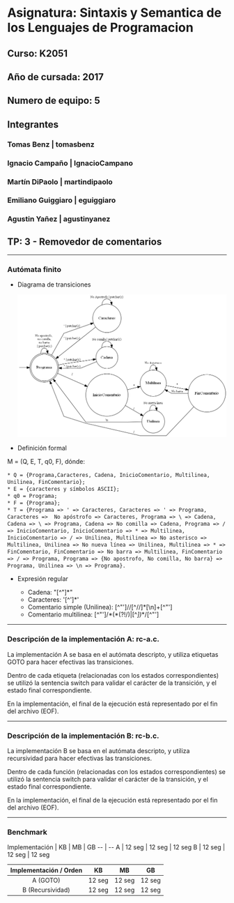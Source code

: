 # **Asignatura:** Sintaxis y Semantica de los Lenguajes de Programacion
## **Curso:** K2051
## **Año de cursada:** 2017
## **Numero de equipo:** 5

## **Integrantes**

### Tomas Benz	|	tomasbenz	
### Ignacio Campaño	| IgnacioCampano
### Martín DiPaolo	| martindipaolo
### Emiliano Guiggiaro	| eguiggiaro
### Agustin Yañez	| agustinyanez

## **TP:** 3 - Removedor de comentarios

***
### Autómata finito

* Diagrama de transiciones

	![Con titulo](TP3.png "Diagrama de transiciones")

* Definición formal

M = (Q, E, T, q0, F), dónde:

	* Q = {Programa,Caracteres, Cadena, InicioComentario, Multilinea, Unilinea, FinComentario};
	* E = {caracteres y símbolos ASCII};
	* q0 = Programa;
	* F = {Programa};
	* T = {Programa => ' => Caracteres, Caracteres => ' => Programa, Caracteres =>  No apóstrofo => Caracteres, Programa => \ => Cadena, Cadena => \ => Programa, Cadena => No comilla => Cadena, Programa => / => InicioComentario, InicioComentario => * => Multilinea, InicioComentario => / => Unilinea, Multilinea => No asterisco => Multilinea, Unilinea => No nueva línea => Unilinea, Multilinea => * => FinComentario, FinComentario => No barra => Multilinea, FinComentario => / => Programa, Programa => {No apostrofo, No comilla, No barra} => Programa, Unilinea => \n => Programa}.

* Expresión regular

	* Cadena: "[^"]*"
	* Caracteres: '[^']*' 
	* Comentario simple (Unilinea):  [^"']\/\/[^\/\/]*[\n]+[^"']
	* Comentario multilinea: [^"']\/\*(\*(?!\/)|[^*])*\*\/[^"']

***
### Descripción de la implementación A: rc-a.c.

La implementación A se basa en el autómata descripto, y utiliza etiquetas GOTO para hacer efectivas las transiciones.

Dentro de cada etiqueta (relacionadas con los estados correspondientes) se utilizó la sentencia switch para validar el carácter de la transición, y el estado final correspondiente. 

En la implementación, el final de la ejecución está representado por el fin del archivo (EOF).

***
### Descripción de la implementación B: rc-b.c.

La implementación B se basa en el autómata descripto, y utiliza recursividad para hacer efectivas las transiciones.

Dentro de cada función (relacionadas con los estados correspondientes) se utilizó la sentencia switch para validar el carácter de la transición, y el estado final correspondiente. 

En la implementación, el final de la ejecución está representado por el fin del archivo (EOF).
 

***

### Benchmark

Implementación | KB | MB | GB
-- | --
A | 12 seg | 12 seg | 12 seg
B  | 12 seg | 12 seg | 12 seg





| Implementación / Orden |   KB   |   MB   |   GB   |
|:----------------------:|:------:|:------:|:------:|
|        A (GOTO)        | 12 seg | 12 seg | 12 seg |
|    B (Recursividad)    | 12 seg | 12 seg | 12 seg |